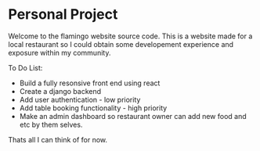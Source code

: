 # Personal Project 

Welcome to the flamingo website source code. This is a website made for a local restaurant so I could obtain some developement experience and exposure within my community.

To Do List: 
- Build a fully resonsive front end using react 
- Create a django backend 
- Add user authentication - low priority
- Add table booking functionality - high priority
- Make an admin dashboard so restaurant owner can add new food and etc by them selves.

Thats all I can think of for now.


